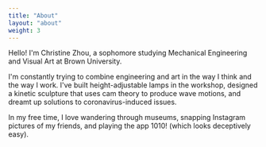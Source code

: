 ```yaml
---
title: "About"
layout: "about"
weight: 3
---
```


Hello! I'm Christine Zhou, a sophomore studying Mechanical Engineering and Visual Art at Brown University. 

I'm constantly trying to combine engineering and art in the way I think and the way I work. I've built height-adjustable lamps in the workshop, designed a kinetic sculpture that uses cam theory to produce wave motions, and dreamt up solutions to coronavirus-induced issues. 

In my free time, I love wandering through museums, snapping Instagram pictures of my friends, and playing the app 1010! (which looks deceptively easy).